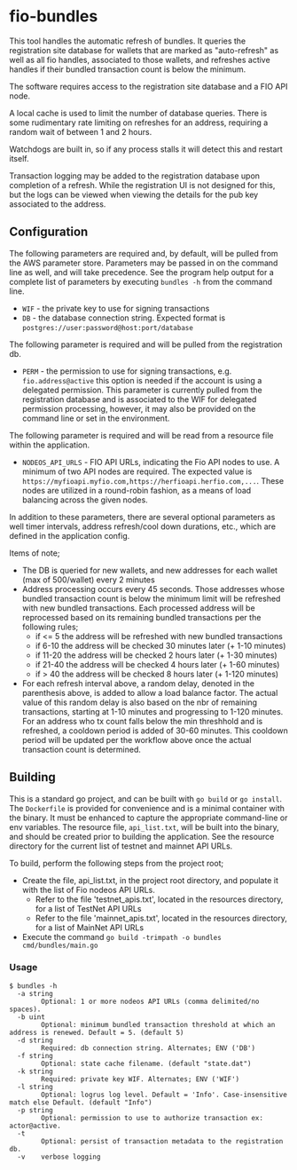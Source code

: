# fio-bundles

This tool handles the automatic refresh of bundles. It queries the registration site database for wallets that are marked as "auto-refresh" as well as all fio handles, associated to those wallets, and refreshes active handles if their bundled transaction count is below the minimum.

The software requires access to the registration site database and a FIO API node.

A local cache is used to limit the number of database queries. There is some rudimentary rate limiting on refreshes for an address, requiring a random wait of between 1 and 2 hours.

Watchdogs are built in, so if any process stalls it will detect this and restart itself.

Transaction logging may be added to the registration database upon completion of a refresh. While the registration UI is not designed for this, but the logs can be viewed when viewing the details for the pub key associated to the address.

## Configuration

The following parameters are required and, by default, will be pulled from the AWS parameter store. Parameters may be passed in on the command line as well, and will take precedence. See the program help output for a complete list of parameters by executing `bundles -h` from the command line.

* `WIF` - the private key to use for signing transactions
* `DB` - the database connection string. Expected format is `postgres://user:password@host:port/database`

The following parameter is required and will be pulled from the registration db.
* `PERM` - the permission to use for signing transactions, e.g. `fio.address@active` this option is needed if the account is using a delegated permission. This parameter is currently pulled from the registration database and is associated to the WIF for delegated permission processing, however, it may also be provided on the command line or set in the environment.

The following parameter is required and will be read from a resource file within the application.
* `NODEOS_API_URLS` - FIO API URLs, indicating the Fio API nodes to use. A minimum of two API nodes are required. The expected value is `https://myfioapi.myfio.com,https://herfioapi.herfio.com,...`. These nodes are utilized in a round-robin fashion, as a means of load balancing across the given nodes.

In addition to these parameters, there are several optional parameters as well timer intervals, address refresh/cool down durations, etc., which are defined in the application config.

Items of note;
* The DB is queried for new wallets, and new addresses for each wallet (max of 500/wallet) every 2 minutes
* Address processing occurs every 45 seconds. Those addresses whose bundled transaction count is below the minimum limit will be refreshed with new bundled transactions. Each processed address will be reprocessed based on its remaining bundled transactions per the following rules;
  * if <= 5 the address will be refreshed with new bundled transactions
  * if 6-10 the address will be checked 30 minutes later (+ 1-10 minutes)
  * if 11-20 the address will be checked 2 hours later (+ 1-30 minutes)
  * if 21-40 the address will be checked 4 hours later (+ 1-60 minutes)
  * if > 40 the address will be checked 8 hours later (+ 1-120 minutes)
* For each refresh interval above, a random delay, denoted in the parenthesis above, is added to allow a load balance factor. The actual value of this random delay is also based on the nbr of remaining transactions, starting at 1-10 minutes and progressing to 1-120 minutes. For an address who tx count falls below the min threshhold and is refreshed, a cooldown period is added of 30-60 minutes. This cooldown period will be updated per the workflow above once the actual transaction count is determined.

## Building

This is a standard go project, and can be built with `go build` or `go install`. The `Dockerfile` is provided for convenience and is a minimal container with the binary. It must be enhanced to capture the appropriate command-line or env variables. The resource file, `api_list.txt`, will be built into the binary, and should be created prior to building the application. See the resource directory for the current list of testnet and mainnet API URLs.

To build, perform the following steps from the project root;
* Create the file, api_list.txt, in the project root directory, and populate it with the list of Fio nodeos API URLs.
  * Refer to the file 'testnet_apis.txt', located in the resources directory, for a list of TestNet API URLs
  * Refer to the file 'mainnet_apis.txt', located in the resources directory, for a list of MainNet API URLs
* Execute the command `go build -trimpath -o bundles cmd/bundles/main.go`

### Usage

```
$ bundles -h
  -a string
    	Optional: 1 or more nodeos API URLs (comma delimited/no spaces).
  -b uint
    	Optional: minimum bundled transaction threshold at which an address is renewed. Default = 5. (default 5)
  -d string
    	Required: db connection string. Alternates; ENV ('DB')
  -f string
    	Optional: state cache filename. (default "state.dat")
  -k string
    	Required: private key WIF. Alternates; ENV ('WIF')
  -l string
    	Optional: logrus log level. Default = 'Info'. Case-insensitive match else Default. (default "Info")
  -p string
    	Optional: permission to use to authorize transaction ex: actor@active.
  -t	
    	Optional: persist of transaction metadata to the registration db.
  -v	verbose logging
```
